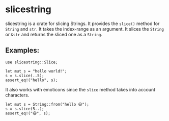 # slicestring

slicestring is a crate for slicing Strings.
It provides the `slice()` method for `String` and `str`.
It takes the index-range as an argument.
It slices the `String` or `&str` and returns the sliced one as a `String`.

## Examples:

```
use slicestring::Slice;

let mut s = "hello world!";
s = s.slice(..5);
assert_eq!("hello", s);
```

It also works with emoticons since the `slice` method takes into account characters.

```
let mut s = String::from("hello 😃");
s = s.slice(5..);
assert_eq!("😃", s);
```

